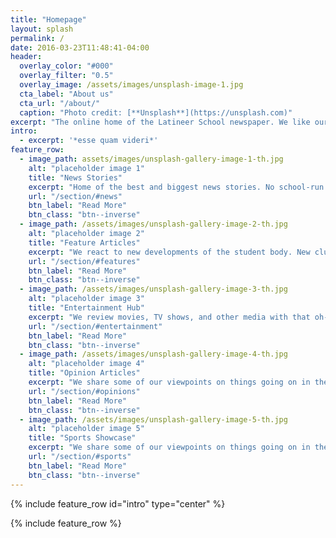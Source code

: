 ```yaml
---
title: "Homepage"
layout: splash
permalink: /
date: 2016-03-23T11:48:41-04:00
header:
  overlay_color: "#000"
  overlay_filter: "0.5"
  overlay_image: /assets/images/unsplash-image-1.jpg
  cta_label: "About us"
  cta_url: "/about/"
  caption: "Photo credit: [**Unsplash**](https://unsplash.com)"
excerpt: "The online home of the Latineer School newspaper. We like our news like a good lemonade: Cold, crisp, and refreshing."
intro: 
  - excerpt: '*esse quam videri*'
feature_row:
  - image_path: assets/images/unsplash-gallery-image-1-th.jpg
    alt: "placeholder image 1"
    title: "News Stories"
    excerpt: "Home of the best and biggest news stories. No school-run news publications even come close."
    url: "/section/#news"
    btn_label: "Read More"
    btn_class: "btn--inverse"
  - image_path: /assets/images/unsplash-gallery-image-2-th.jpg
    alt: "placeholder image 2"
    title: "Feature Articles"
    excerpt: "We react to new developments of the student body. New clubs, school events, and school policy."
    url: "/section/#features"
    btn_label: "Read More"
    btn_class: "btn--inverse"
  - image_path: /assets/images/unsplash-gallery-image-3-th.jpg
    alt: "placeholder image 3"
    title: "Entertainment Hub"
    excerpt: "We review movies, TV shows, and other media with that oh-so-critical TBLS lens."
    url: "/section/#entertainment"
    btn_label: "Read More"
    btn_class: "btn--inverse"
  - image_path: /assets/images/unsplash-gallery-image-4-th.jpg
    alt: "placeholder image 4"
    title: "Opinion Articles"
    excerpt: "We share some of our viewpoints on things going on in the world."
    url: "/section/#opinions"
    btn_label: "Read More"
    btn_class: "btn--inverse"
  - image_path: /assets/images/unsplash-gallery-image-5-th.jpg
    alt: "placeholder image 5"
    title: "Sports Showcase"
    excerpt: "We share some of our viewpoints on things going on in the world."
    url: "/section/#sports"
    btn_label: "Read More"
    btn_class: "btn--inverse"
---
```


{% include feature_row id="intro" type="center" %}

{% include feature_row %}
